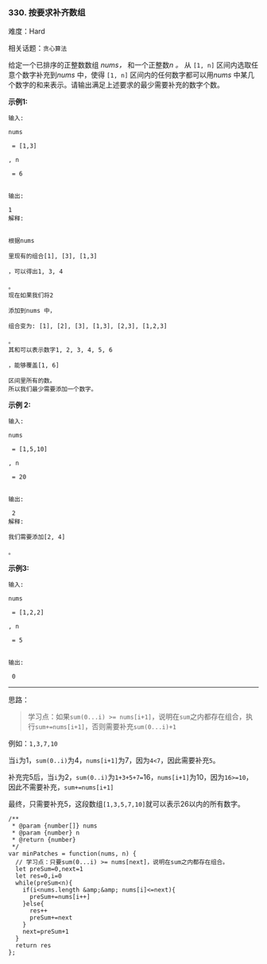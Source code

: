 ### 330. 按要求补齐数组

难度：Hard

相关话题：`贪心算法`

给定一个已排序的正整数数组 *nums，* 和一个正整数*n 。* 从 `[1, n]` 区间内选取任意个数字补充到*nums* 中，使得 `[1, n]` 区间内的任何数字都可以用*nums* 中某几个数字的和来表示。请输出满足上述要求的最少需要补充的数字个数。



**示例1:** 



```
输入:

nums

 = [1,3]

, n

 = 6


输出:

1 
解释:


根据nums

里现有的组合[1], [3], [1,3]

，可以得出1, 3, 4

。
现在如果我们将2

添加到nums 中，

组合变为: [1], [2], [3], [1,3], [2,3], [1,2,3]

。
其和可以表示数字1, 2, 3, 4, 5, 6

，能够覆盖[1, 6]

区间里所有的数。
所以我们最少需要添加一个数字。
```


**示例 2:** 



```
输入:

nums

 = [1,5,10]

, n

 = 20


输出:

 2
解释:

我们需要添加[2, 4]

。
```


**示例3:** 



```
输入:

nums

 = [1,2,2]

, n

 = 5


输出:

 0
```



-----

思路：

> 学习点：如果`sum(0...i) >= nums[i+1]`，说明在`sum`之内都存在组合，执行`sum+=nums[i+1]`，否则需要补充`sum(0...i)+1`

例如：`1,3,7,10` 

当`i`为1，`sum(0..i)`为4，`nums[i+1]`为7，因为`4<7`，因此需要补充`5`。

补充完5后，当`i`为2，`sum(0..i)`为`1+3+5+7=`16，`nums[i+1]`为10，因为`16>=10`，因此不需要补充，`sum+=nums[i+1]`

最终，只需要补充5，这段数组`[1,3,5,7,10]`就可以表示26以内的所有数字。
```
/**
 * @param {number[]} nums
 * @param {number} n
 * @return {number}
 */
var minPatches = function(nums, n) {
  // 学习点：只要sum(0...i) >= nums[next]，说明在sum之内都存在组合。
  let preSum=0,next=1
  let res=0,i=0
  while(preSum<n){
    if(i<nums.length &amp;&amp; nums[i]<=next){
      preSum+=nums[i++]
    }else{
      res++
      preSum+=next
    }
    next=preSum+1
  }
  return res
};
```

